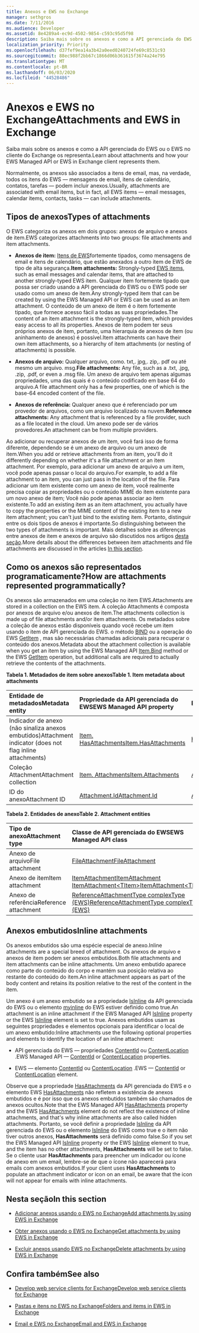 ```yaml
---
title: Anexos e EWS no Exchange
manager: sethgros
ms.date: 7/11/2016
ms.audience: Developer
ms.assetid: 8e4289a4-ec9d-4502-9854-c593c95d5f98
description: Saiba mais sobre os anexos e como a API gerenciada do EWS ou o EWS no cliente do Exchange os representa.
localization_priority: Priority
ms.openlocfilehash: d37fef9ea14a3b42a0eed0240724fe69c8531c93
ms.sourcegitcommit: 88ec988f2bb67c1866d06b361615f3674a24e795
ms.translationtype: MT
ms.contentlocale: pt-BR
ms.lasthandoff: 06/03/2020
ms.locfileid: "44528486"
---
```

# <a name="attachments-and-ews-in-exchange"></a><span data-ttu-id="8ad04-103">Anexos e EWS no Exchange</span><span class="sxs-lookup"><span data-stu-id="8ad04-103">Attachments and EWS in Exchange</span></span>

<span data-ttu-id="8ad04-104">Saiba mais sobre os anexos e como a API gerenciada do EWS ou o EWS no cliente do Exchange os representa.</span><span class="sxs-lookup"><span data-stu-id="8ad04-104">Learn about attachments and how your EWS Managed API or EWS in Exchange client represents them.</span></span>
  
<span data-ttu-id="8ad04-105">Normalmente, os anexos são associados a itens de email, mas, na verdade, todos os itens do EWS — mensagens de email, itens de calendário, contatos, tarefas — podem incluir anexos.</span><span class="sxs-lookup"><span data-stu-id="8ad04-105">Usually, attachments are associated with email items, but in fact, all EWS items — email messages, calendar items, contacts, tasks — can include attachments.</span></span>
  
## <a name="types-of-attachments"></a><span data-ttu-id="8ad04-106">Tipos de anexos</span><span class="sxs-lookup"><span data-stu-id="8ad04-106">Types of attachments</span></span>

<span data-ttu-id="8ad04-107">O EWS categoriza os anexos em dois grupos: anexos de arquivo e anexos de item.</span><span class="sxs-lookup"><span data-stu-id="8ad04-107">EWS categorizes attachments into two groups: file attachments and item attachments.</span></span>
  
- <span data-ttu-id="8ad04-108">**Anexos de item:** [Itens de EWS](folders-and-items-in-ews-in-exchange.md)fortemente tipados, como mensagens de email e itens de calendário, que estão anexados a outro item de EWS de tipo de alta segurança.</span><span class="sxs-lookup"><span data-stu-id="8ad04-108">**Item attachments:** Strongly-typed [EWS items](folders-and-items-in-ews-in-exchange.md), such as email messages and calendar items, that are attached to another strongly-typed EWS item.</span></span> <span data-ttu-id="8ad04-109">Qualquer item fortemente tipado que possa ser criado usando a API gerenciada do EWS ou o EWS pode ser usado como um anexo de item.</span><span class="sxs-lookup"><span data-stu-id="8ad04-109">Any strongly-typed item that can be created by using the EWS Managed API or EWS can be used as an item attachment.</span></span> <span data-ttu-id="8ad04-110">O conteúdo de um anexo de item é o item fortemente tipado, que fornece acesso fácil a todas as suas propriedades.</span><span class="sxs-lookup"><span data-stu-id="8ad04-110">The content of an item attachment is the strongly-typed item, which provides easy access to all its properties.</span></span> <span data-ttu-id="8ad04-111">Anexos de item podem ter seus próprios anexos de item, portanto, uma hierarquia de anexos de item (ou aninhamento de anexos) é possível.</span><span class="sxs-lookup"><span data-stu-id="8ad04-111">Item attachments can have their own item attachments, so a hierarchy of item attachments (or nesting of attachments) is possible.</span></span>
    
- <span data-ttu-id="8ad04-112">**Anexos de arquivo:** Qualquer arquivo, como. txt,. jpg,. zip,. pdf ou até mesmo um arquivo. msg.</span><span class="sxs-lookup"><span data-stu-id="8ad04-112">**File attachments:** Any file, such as a .txt, .jpg, .zip, .pdf, or even a .msg file.</span></span> <span data-ttu-id="8ad04-113">Um anexo de arquivo tem apenas algumas propriedades, uma das quais é o conteúdo codificado em base 64 do arquivo.</span><span class="sxs-lookup"><span data-stu-id="8ad04-113">A file attachment only has a few properties, one of which is the base-64 encoded content of the file.</span></span> 
    
- <span data-ttu-id="8ad04-114">**Anexos de referência:** Qualquer anexo que é referenciado por um provedor de arquivos, como um arquivo localizado na nuvem.</span><span class="sxs-lookup"><span data-stu-id="8ad04-114">**Reference attachments:** Any attachment that is referenced by a file provider, such as a file located in the cloud.</span></span> <span data-ttu-id="8ad04-115">Um anexo pode ser de vários provedores.</span><span class="sxs-lookup"><span data-stu-id="8ad04-115">An attachment can be from multiple providers.</span></span> 
    
<span data-ttu-id="8ad04-116">Ao adicionar ou recuperar anexos de um item, você fará isso de forma diferente, dependendo se é um anexo de arquivo ou um anexo de item.</span><span class="sxs-lookup"><span data-stu-id="8ad04-116">When you add or retrieve attachments from an item, you'll do it differently depending on whether it's a file attachment or an item attachment.</span></span> <span data-ttu-id="8ad04-117">Por exemplo, para adicionar um anexo de arquivo a um item, você pode apenas passar o local do arquivo.</span><span class="sxs-lookup"><span data-stu-id="8ad04-117">For example, to add a file attachment to an item, you can just pass in the location of the file.</span></span> <span data-ttu-id="8ad04-118">Para adicionar um item existente como um anexo de item, você realmente precisa copiar as propriedades ou o conteúdo MIME do item existente para um novo anexo de item; Você não pode apenas associar ao item existente.</span><span class="sxs-lookup"><span data-stu-id="8ad04-118">To add an existing item as an item attachment, you actually have to copy the properties or the MIME content of the existing item to a new item attachment; you can't just bind to the existing item.</span></span> <span data-ttu-id="8ad04-119">Portanto, distinguir entre os dois tipos de anexos é importante.</span><span class="sxs-lookup"><span data-stu-id="8ad04-119">So distinguishing between the two types of attachments is important.</span></span> <span data-ttu-id="8ad04-120">Mais detalhes sobre as diferenças entre anexos de item e anexos de arquivo são discutidos nos artigos [desta seção](#bk_inthissection).</span><span class="sxs-lookup"><span data-stu-id="8ad04-120">More details about the differences between item attachments and file attachments are discussed in the articles [In this section](#bk_inthissection).</span></span>
  
## <a name="how-are-attachments-represented-programmatically"></a><span data-ttu-id="8ad04-121">Como os anexos são representados programaticamente?</span><span class="sxs-lookup"><span data-stu-id="8ad04-121">How are attachments represented programmatically?</span></span>

<span data-ttu-id="8ad04-122">Os anexos são armazenados em uma coleção no item EWS.</span><span class="sxs-lookup"><span data-stu-id="8ad04-122">Attachments are stored in a collection on the EWS item.</span></span> <span data-ttu-id="8ad04-123">A coleção Attachments é composta por anexos de arquivo e/ou anexos de item.</span><span class="sxs-lookup"><span data-stu-id="8ad04-123">The attachments collection is made up of file attachments and/or item attachments.</span></span> <span data-ttu-id="8ad04-124">Os metadados sobre a coleção de anexos estão disponíveis quando você recebe um item usando o item de API gerenciada do EWS. o método [BIND](https://msdn.microsoft.com/library/microsoft.exchange.webservices.data.item.bind%28v=exchg.80%29.aspx) ou a operação do EWS [GetItem](https://msdn.microsoft.com/library/e3590b8b-c2a7-4dad-a014-6360197b68e4%28Office.15%29.aspx) , mas são necessárias chamadas adicionais para recuperar o conteúdo dos anexos.</span><span class="sxs-lookup"><span data-stu-id="8ad04-124">Metadata about the attachment collection is available when you get an item by using the EWS Managed API [Item.Bind](https://msdn.microsoft.com/library/microsoft.exchange.webservices.data.item.bind%28v=exchg.80%29.aspx) method or the EWS [GetItem](https://msdn.microsoft.com/library/e3590b8b-c2a7-4dad-a014-6360197b68e4%28Office.15%29.aspx) operation, but additional calls are required to actually retrieve the contents of the attachments.</span></span> 
  
<span data-ttu-id="8ad04-125">**Tabela 1. Metadados de item sobre anexos**</span><span class="sxs-lookup"><span data-stu-id="8ad04-125">**Table 1. Item metadata about attachments**</span></span>

|<span data-ttu-id="8ad04-126">**Entidade de metadados**</span><span class="sxs-lookup"><span data-stu-id="8ad04-126">**Metadata entity**</span></span>|<span data-ttu-id="8ad04-127">**Propriedade da API gerenciada do EWS**</span><span class="sxs-lookup"><span data-stu-id="8ad04-127">**EWS Managed API property**</span></span>|<span data-ttu-id="8ad04-128">**Elemento do EWS**</span><span class="sxs-lookup"><span data-stu-id="8ad04-128">**EWS element**</span></span>|
|:-----|:-----|:-----|
|<span data-ttu-id="8ad04-129">Indicador de anexo (não sinaliza anexos embutidos)</span><span class="sxs-lookup"><span data-stu-id="8ad04-129">Attachment indicator (does not flag inline attachments)</span></span>  <br/> |[<span data-ttu-id="8ad04-130">Item. HasAttachments</span><span class="sxs-lookup"><span data-stu-id="8ad04-130">Item.HasAttachments</span></span>](https://msdn.microsoft.com/library/microsoft.exchange.webservices.data.item.hasattachments%28v=exchg.80%29.aspx) <br/> |[<span data-ttu-id="8ad04-131">HasAttachments</span><span class="sxs-lookup"><span data-stu-id="8ad04-131">HasAttachments</span></span>](https://msdn.microsoft.com/library/538b7a85-11d7-4daa-8458-09b540760e8b%28Office.15%29.aspx) <br/> |
|<span data-ttu-id="8ad04-132">Coleção Attachment</span><span class="sxs-lookup"><span data-stu-id="8ad04-132">Attachment collection</span></span>  <br/> |[<span data-ttu-id="8ad04-133">Item. Attachments</span><span class="sxs-lookup"><span data-stu-id="8ad04-133">Item.Attachments</span></span>](https://msdn.microsoft.com/library/microsoft.exchange.webservices.data.item.attachments%28v=exchg.80%29.aspx) <br/> |[<span data-ttu-id="8ad04-134">Anexos</span><span class="sxs-lookup"><span data-stu-id="8ad04-134">Attachments</span></span>](https://msdn.microsoft.com/library/b470e614-34bb-44f0-8790-7ddbdcbbd29d%28Office.15%29.aspx) <br/> |
|<span data-ttu-id="8ad04-135">ID do anexo</span><span class="sxs-lookup"><span data-stu-id="8ad04-135">Attachment ID</span></span>  <br/> |[<span data-ttu-id="8ad04-136">Attachment.Id</span><span class="sxs-lookup"><span data-stu-id="8ad04-136">Attachment.Id</span></span>](https://msdn.microsoft.com/library/microsoft.exchange.webservices.data.attachment.id%28v=exchg.80%29.aspx) <br/> |[<span data-ttu-id="8ad04-137">Attachmentid</span><span class="sxs-lookup"><span data-stu-id="8ad04-137">AttachmentId</span></span>](https://msdn.microsoft.com/library/55a5fd77-60d1-40fa-8144-770600cedc6a%28Office.15%29.aspx) <br/> |
   
<span data-ttu-id="8ad04-138">**Tabela 2. Entidades de anexo**</span><span class="sxs-lookup"><span data-stu-id="8ad04-138">**Table 2. Attachment entities**</span></span>

|<span data-ttu-id="8ad04-139">**Tipo de anexo**</span><span class="sxs-lookup"><span data-stu-id="8ad04-139">**Attachment type**</span></span>|<span data-ttu-id="8ad04-140">**Classe de API gerenciada do EWS**</span><span class="sxs-lookup"><span data-stu-id="8ad04-140">**EWS Managed API class**</span></span>|<span data-ttu-id="8ad04-141">**Elemento do EWS**</span><span class="sxs-lookup"><span data-stu-id="8ad04-141">**EWS element**</span></span>|
|:-----|:-----|:-----|
|<span data-ttu-id="8ad04-142">Anexo de arquivo</span><span class="sxs-lookup"><span data-stu-id="8ad04-142">File attachment</span></span>  <br/> |[<span data-ttu-id="8ad04-143">FileAttachment</span><span class="sxs-lookup"><span data-stu-id="8ad04-143">FileAttachment</span></span>](https://msdn.microsoft.com/library/microsoft.exchange.webservices.data.fileattachment%28v=exchg.80%29.aspx) <br/> |[<span data-ttu-id="8ad04-144">FileAttachment</span><span class="sxs-lookup"><span data-stu-id="8ad04-144">FileAttachment</span></span>](https://msdn.microsoft.com/library/3ecea174-73d1-47fd-8917-6065cef1d565%28Office.15%29.aspx) <br/> |
|<span data-ttu-id="8ad04-145">Anexo de item</span><span class="sxs-lookup"><span data-stu-id="8ad04-145">Item attachment</span></span>  <br/> |[<span data-ttu-id="8ad04-146">ItemAttachment</span><span class="sxs-lookup"><span data-stu-id="8ad04-146">ItemAttachment</span></span>](https://msdn.microsoft.com/library/microsoft.exchange.webservices.data.itemattachment%28v=exchg.80%29.aspx) <br/> [<span data-ttu-id="8ad04-147">ItemAttachment\<TItem\></span><span class="sxs-lookup"><span data-stu-id="8ad04-147">ItemAttachment\<TItem\></span></span>](https://msdn.microsoft.com/library/dd635165%28v=exchg.80%29.aspx) <br/> |[<span data-ttu-id="8ad04-148">ItemAttachment</span><span class="sxs-lookup"><span data-stu-id="8ad04-148">ItemAttachment</span></span>](https://msdn.microsoft.com/library/089ee599-f45e-46f5-a18a-5cfb3d2851ff%28Office.15%29.aspx) <br/> |
|<span data-ttu-id="8ad04-149">Anexo de referência</span><span class="sxs-lookup"><span data-stu-id="8ad04-149">Reference attachment</span></span>  <br/> |[<span data-ttu-id="8ad04-150">ReferenceAttachmentType complexType (EWS)</span><span class="sxs-lookup"><span data-stu-id="8ad04-150">ReferenceAttachmentType complexType (EWS)</span></span>](https://msdn.microsoft.com/library/18bfa012-e903-d7f3-528a-31ccceb65463%28Office.15%29.aspx) <br/> |[<span data-ttu-id="8ad04-151">ReferenceAttachment</span><span class="sxs-lookup"><span data-stu-id="8ad04-151">ReferenceAttachment</span></span>](https://msdn.microsoft.com/library/b9bde862-6b75-4a81-8033-00a47be4dc2f%28Office.15%29.aspx) <br/> |
   
## <a name="inline-attachments"></a><span data-ttu-id="8ad04-152">Anexos embutidos</span><span class="sxs-lookup"><span data-stu-id="8ad04-152">Inline attachments</span></span>

<span data-ttu-id="8ad04-153">Os anexos embutidos são uma espécie especial de anexo.</span><span class="sxs-lookup"><span data-stu-id="8ad04-153">Inline attachments are a special breed of attachment.</span></span> <span data-ttu-id="8ad04-154">Os anexos de arquivo e anexos de item podem ser anexos embutidos.</span><span class="sxs-lookup"><span data-stu-id="8ad04-154">Both file attachments and item attachments can be inline attachments.</span></span> <span data-ttu-id="8ad04-155">Um anexo embutido aparece como parte do conteúdo do corpo e mantém sua posição relativa ao restante do conteúdo do item.</span><span class="sxs-lookup"><span data-stu-id="8ad04-155">An inline attachment appears as part of the body content and retains its position relative to the rest of the content in the item.</span></span> 
  
<span data-ttu-id="8ad04-156">Um anexo é um anexo embutido se a propriedade [IsInline](https://msdn.microsoft.com/library/microsoft.exchange.webservices.data.attachment.isinline%28v=exchg.80%29.aspx) da API gerenciada do EWS ou o elemento [myinline](https://msdn.microsoft.com/library/5e7712c8-372a-4a16-be64-360c5ff3961a%28Office.15%29.aspx) do EWS estiver definido como true.</span><span class="sxs-lookup"><span data-stu-id="8ad04-156">An attachment is an inline attachment if the EWS Managed API [IsInline](https://msdn.microsoft.com/library/microsoft.exchange.webservices.data.attachment.isinline%28v=exchg.80%29.aspx) property or the EWS [IsInline](https://msdn.microsoft.com/library/5e7712c8-372a-4a16-be64-360c5ff3961a%28Office.15%29.aspx) element is set to true.</span></span> <span data-ttu-id="8ad04-157">Anexos embutidos usam as seguintes propriedades e elementos opcionais para identificar o local de um anexo embutido:</span><span class="sxs-lookup"><span data-stu-id="8ad04-157">Inline attachments use the following optional properties and elements to identify the location of an inline attachment:</span></span> 
  
- <span data-ttu-id="8ad04-158">API gerenciada do EWS — propriedades [ContentId](https://msdn.microsoft.com/library/microsoft.exchange.webservices.data.attachment.contentid%28v=exchg.80%29.aspx) ou [ContentLocation](https://msdn.microsoft.com/library/microsoft.exchange.webservices.data.attachment.contentlocation%28v=exchg.80%29.aspx) .</span><span class="sxs-lookup"><span data-stu-id="8ad04-158">EWS Managed API — [ContentId](https://msdn.microsoft.com/library/microsoft.exchange.webservices.data.attachment.contentid%28v=exchg.80%29.aspx) or [ContentLocation](https://msdn.microsoft.com/library/microsoft.exchange.webservices.data.attachment.contentlocation%28v=exchg.80%29.aspx) properties.</span></span> 
    
- <span data-ttu-id="8ad04-159">EWS — elemento [ContentId](https://msdn.microsoft.com/library/bc59100d-6079-414b-a6e0-7c15feaa3184%28Office.15%29.aspx) ou [ContentLocation](https://msdn.microsoft.com/library/d91cf587-24e3-4c13-8784-5ca29787cca7%28Office.15%29.aspx) .</span><span class="sxs-lookup"><span data-stu-id="8ad04-159">EWS — [ContentId](https://msdn.microsoft.com/library/bc59100d-6079-414b-a6e0-7c15feaa3184%28Office.15%29.aspx) or [ContentLocation](https://msdn.microsoft.com/library/d91cf587-24e3-4c13-8784-5ca29787cca7%28Office.15%29.aspx) element.</span></span> 
    
<span data-ttu-id="8ad04-160">Observe que a propriedade [HasAttachments](https://msdn.microsoft.com/library/microsoft.exchange.webservices.data.item.hasattachments%28v=exchg.80%29.aspx) da API gerenciada do EWS e o elemento EWS [HasAttachments](https://msdn.microsoft.com/library/538b7a85-11d7-4daa-8458-09b540760e8b%28Office.15%29.aspx) não refletem a existência de anexos embutidos e é por isso que os anexos embutidos também são chamados de anexos ocultos.</span><span class="sxs-lookup"><span data-stu-id="8ad04-160">Note that the EWS Managed API [HasAttachments](https://msdn.microsoft.com/library/microsoft.exchange.webservices.data.item.hasattachments%28v=exchg.80%29.aspx) property and the EWS [HasAttachments](https://msdn.microsoft.com/library/538b7a85-11d7-4daa-8458-09b540760e8b%28Office.15%29.aspx) element do not reflect the existence of inline attachments, and that's why inline attachments are also called hidden attachments.</span></span> <span data-ttu-id="8ad04-161">Portanto, se você definir a propriedade [IsInline](https://msdn.microsoft.com/library/microsoft.exchange.webservices.data.attachment.isinline%28v=exchg.80%29.aspx) da API gerenciada do EWS ou o elemento [IsInline](https://msdn.microsoft.com/library/5e7712c8-372a-4a16-be64-360c5ff3961a%28Office.15%29.aspx) do EWS como true e o item não tiver outros anexos, **HasAttachments** será definido como false.</span><span class="sxs-lookup"><span data-stu-id="8ad04-161">So if you set the EWS Managed API [IsInline](https://msdn.microsoft.com/library/microsoft.exchange.webservices.data.attachment.isinline%28v=exchg.80%29.aspx) property or the EWS [IsInline](https://msdn.microsoft.com/library/5e7712c8-372a-4a16-be64-360c5ff3961a%28Office.15%29.aspx) element to true, and the item has no other attachments, **HasAttachments** will be set to false.</span></span> <span data-ttu-id="8ad04-162">Se o cliente usar **HasAttachments** para preencher um indicador ou ícone de anexo em um email, lembre-se de que o ícone não aparecerá para emails com anexos embutidos.</span><span class="sxs-lookup"><span data-stu-id="8ad04-162">If your client uses **HasAttachments** to populate an attachment indicator or icon on an email, be aware that the icon will not appear for emails with inline attachments.</span></span> 
  
## <a name="in-this-section"></a><span data-ttu-id="8ad04-163">Nesta seção</span><span class="sxs-lookup"><span data-stu-id="8ad04-163">In this section</span></span>
<span data-ttu-id="8ad04-164"><a name="bk_inthissection"> </a></span><span class="sxs-lookup"><span data-stu-id="8ad04-164"><a name="bk_inthissection"> </a></span></span>

- [<span data-ttu-id="8ad04-165">Adicionar anexos usando o EWS no Exchange</span><span class="sxs-lookup"><span data-stu-id="8ad04-165">Add attachments by using EWS in Exchange</span></span>](how-to-add-attachments-by-using-ews-in-exchange.md)
    
- [<span data-ttu-id="8ad04-166">Obter anexos usando o EWS no Exchange</span><span class="sxs-lookup"><span data-stu-id="8ad04-166">Get attachments by using EWS in Exchange</span></span>](how-to-get-attachments-by-using-ews-in-exchange.md)
    
- [<span data-ttu-id="8ad04-167">Excluir anexos usando EWS no Exchange</span><span class="sxs-lookup"><span data-stu-id="8ad04-167">Delete attachments by using EWS in Exchange</span></span>](how-to-delete-attachments-by-using-ews-in-exchange.md)
    
## <a name="see-also"></a><span data-ttu-id="8ad04-168">Confira também</span><span class="sxs-lookup"><span data-stu-id="8ad04-168">See also</span></span>
<span data-ttu-id="8ad04-169"><a name="bk_additionalresources"> </a></span><span class="sxs-lookup"><span data-stu-id="8ad04-169"><a name="bk_additionalresources"> </a></span></span>

- [<span data-ttu-id="8ad04-170">Develop web service clients for Exchange</span><span class="sxs-lookup"><span data-stu-id="8ad04-170">Develop web service clients for Exchange</span></span>](develop-web-service-clients-for-exchange.md)
    
- [<span data-ttu-id="8ad04-171">Pastas e itens no EWS no Exchange</span><span class="sxs-lookup"><span data-stu-id="8ad04-171">Folders and items in EWS in Exchange</span></span>](folders-and-items-in-ews-in-exchange.md)
    
- [<span data-ttu-id="8ad04-172">Email e EWS no Exchange</span><span class="sxs-lookup"><span data-stu-id="8ad04-172">Email and EWS in Exchange</span></span>](email-and-ews-in-exchange.md)
    


